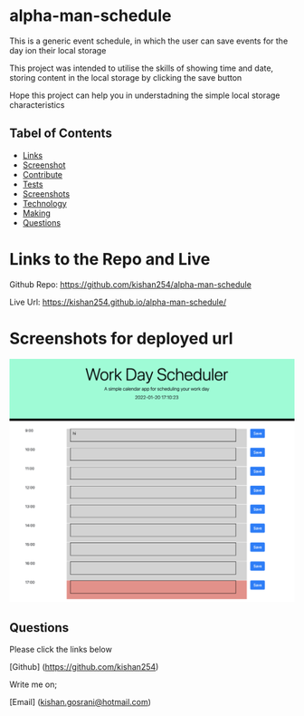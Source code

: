 # alpha-man-schedule
This is a generic event schedule, in which the user can save events for the day ion their local storage

This project was intended to utilise the skills of showing time and date, storing content in the local storage by clicking the save button

Hope this project can help you in understadning the simple local storage characteristics

## Tabel of Contents

* [Links](#Links)
* [Screenshot](#Screenshots)
* [Contribute](#contribute)
* [Tests](#tests)
* [Screenshots](#screenshots)
* [Technology](#technology)
* [Making](#making)
* [Questions](#questions)

# Links to the Repo and Live

Github Repo: https://github.com/kishan254/alpha-man-schedule

Live Url: https://kishan254.github.io/alpha-man-schedule/

# Screenshots for deployed url

![pageOne](one.png)


## Questions

Please click the links below

[Github] (https://github.com/kishan254)

Write me on;

[Email] (kishan.gosrani@hotmail.com)